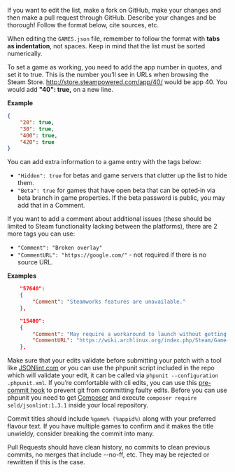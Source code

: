 If you want to edit the list, make a fork on GitHub, make your changes and then
make a pull request through GitHub. Describe your changes and be thorough!
Follow the format below, cite sources, etc.

When editing the `GAMES.json` file, remember to follow the format with **tabs
as indentation**, not spaces.  Keep in mind that the list must be sorted
numerically.

To set a game as working, you need to add the app number in quotes, and set it
to true. This is the number you’ll see in URLs when browsing the Steam Store.
http://store.steampowered.com/app/40/ would be app 40. You would add **"40":
true,** on a new line.

**Example**

```json
{
	"20": true,
	"30": true,
	"400": true,
	"420": true
}
```

You can add extra information to a game entry with the tags below:
* `"Hidden": true` for betas and game servers that clutter up the list to hide them.
* `"Beta": true` for games that have open beta that can be opted‐in via beta
  branch in game properties. If the beta password is public, you may add that
in a Comment.

If you want to add a comment about additional issues (these should be limited
to Steam functionality lacking between the platforms), there are 2 more tags
you can use:
* `"Comment": "Broken overlay"`
* `"CommentURL": "https://google.com/"` - not required if there is no source URL.

**Examples**
```json
	"57640":
	{
		"Comment": "Steamworks features are unavailable."
	},
```

```json
	"15400":
	{
		"Comment": "May require a workaround to launch without getting stuck in a loop.",
		"CommentURL": "https://wiki.archlinux.org/index.php/Steam/Game-specific_troubleshooting#Harvest:_Massive_Encounter"
	},
```
Make sure that your edits validate before submitting your patch with a tool
like [JSONlint.com](http://jsonlint.com/) or you can use the phpunit script
included in the repo which will validate your edit, it can be called via
`phpunit --configuration .phpunit.xml`. If you’re comfortable with cli edits,
you can use this [pre-commit
hook](https://gist.github.com/johndrinkwater/cd96810e3b277b7e2fb1) to prevent
git from committing faulty edits.
Before you can use phpunit you need to get [Composer](https://getcomposer.org/) and execute `composer require seld/jsonlint:1.3.1` inside your local repository.

Commit titles should include `%game% (%appid%)` along with your preferred
flavour text. If you have multiple games to confirm and it makes the title
unwieldy, consider breaking the commit into many.

Pull Requests should have clean history, no commits to clean previous commits,
no merges that include --no-ff, etc. They may be rejected or rewritten if this
is the case.
